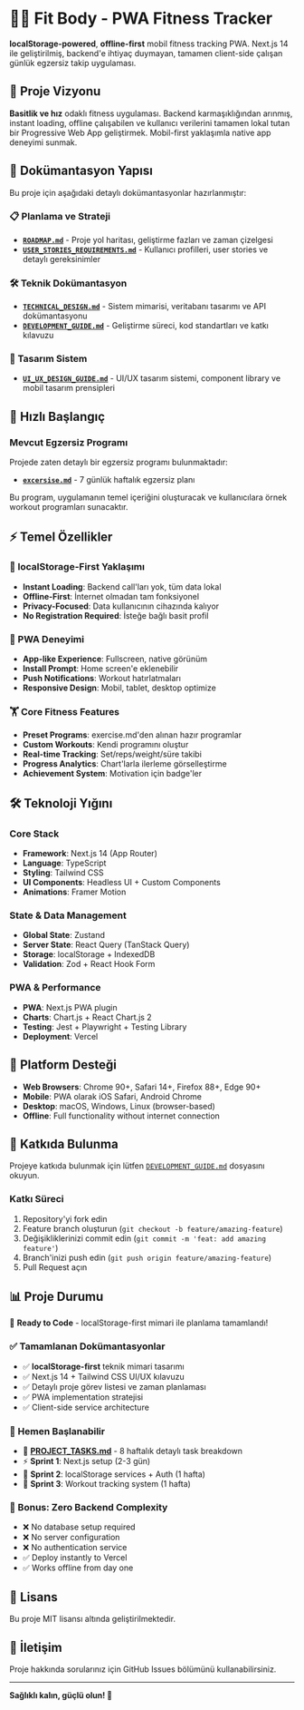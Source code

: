 # 🏋️‍♀️ Fit Body - PWA Fitness Tracker

**localStorage-powered**, **offline-first** mobil fitness tracking PWA. Next.js 14 ile geliştirilmiş, backend'e ihtiyaç duymayan, tamamen client-side çalışan günlük egzersiz takip uygulaması.

## 🎯 Proje Vizyonu

**Basitlik ve hız** odaklı fitness uygulaması. Backend karmaşıklığından arınmış, instant loading, offline çalışabilen ve kullanıcı verilerini tamamen lokal tutan bir Progressive Web App geliştirmek. Mobil-first yaklaşımla native app deneyimi sunmak.

## 📁 Dokümantasyon Yapısı

Bu proje için aşağıdaki detaylı dokümantasyonlar hazırlanmıştır:

### 📋 Planlama ve Strateji
- **[`ROADMAP.md`](docs/ROADMAP.md)** - Proje yol haritası, geliştirme fazları ve zaman çizelgesi
- **[`USER_STORIES_REQUIREMENTS.md`](docs/USER_STORIES_REQUIREMENTS.md)** - Kullanıcı profilleri, user stories ve detaylı gereksinimler

### 🛠️ Teknik Dokümantasyon
- **[`TECHNICAL_DESIGN.md`](docs/TECHNICAL_DESIGN.md)** - Sistem mimarisi, veritabanı tasarımı ve API dokümantasyonu
- **[`DEVELOPMENT_GUIDE.md`](docs/DEVELOPMENT_GUIDE.md)** - Geliştirme süreci, kod standartları ve katkı kılavuzu

### 🎨 Tasarım Sistem
- **[`UI_UX_DESIGN_GUIDE.md`](docs/UI_UX_DESIGN_GUIDE.md)** - UI/UX tasarım sistemi, component library ve mobil tasarım prensipleri

## 🚀 Hızlı Başlangıç

### Mevcut Egzersiz Programı
Projede zaten detaylı bir egzersiz programı bulunmaktadır:
- **[`excersise.md`](excersise.md)** - 7 günlük haftalık egzersiz planı

Bu program, uygulamanın temel içeriğini oluşturacak ve kullanıcılara örnek workout programları sunacaktır.

## ⚡ Temel Özellikler

### 🚀 localStorage-First Yaklaşımı
- **Instant Loading**: Backend call'ları yok, tüm data lokal
- **Offline-First**: İnternet olmadan tam fonksiyonel
- **Privacy-Focused**: Data kullanıcının cihazında kalıyor
- **No Registration Required**: İsteğe bağlı basit profil

### 📱 PWA Deneyimi  
- **App-like Experience**: Fullscreen, native görünüm
- **Install Prompt**: Home screen'e eklenebilir
- **Push Notifications**: Workout hatırlatmaları
- **Responsive Design**: Mobil, tablet, desktop optimize

### 🏋️ Core Fitness Features
- **Preset Programs**: exercise.md'den alınan hazır programlar
- **Custom Workouts**: Kendi programını oluştur
- **Real-time Tracking**: Set/reps/weight/süre takibi
- **Progress Analytics**: Chart'larla ilerleme görselleştirme
- **Achievement System**: Motivation için badge'ler

## 🛠️ Teknoloji Yığını

### Core Stack
- **Framework**: Next.js 14 (App Router)
- **Language**: TypeScript
- **Styling**: Tailwind CSS
- **UI Components**: Headless UI + Custom Components
- **Animations**: Framer Motion

### State & Data Management
- **Global State**: Zustand
- **Server State**: React Query (TanStack Query)  
- **Storage**: localStorage + IndexedDB
- **Validation**: Zod + React Hook Form

### PWA & Performance
- **PWA**: Next.js PWA plugin
- **Charts**: Chart.js + React Chart.js 2
- **Testing**: Jest + Playwright + Testing Library
- **Deployment**: Vercel

## 📱 Platform Desteği

- **Web Browsers**: Chrome 90+, Safari 14+, Firefox 88+, Edge 90+
- **Mobile**: PWA olarak iOS Safari, Android Chrome
- **Desktop**: macOS, Windows, Linux (browser-based)
- **Offline**: Full functionality without internet connection

## 🤝 Katkıda Bulunma

Projeye katkıda bulunmak için lütfen [`DEVELOPMENT_GUIDE.md`](docs/DEVELOPMENT_GUIDE.md) dosyasını okuyun.

### Katkı Süreci
1. Repository'yi fork edin
2. Feature branch oluşturun (`git checkout -b feature/amazing-feature`)
3. Değişikliklerinizi commit edin (`git commit -m 'feat: add amazing feature'`)
4. Branch'inizi push edin (`git push origin feature/amazing-feature`)
5. Pull Request açın

## 📊 Proje Durumu

🚀 **Ready to Code** - localStorage-first mimari ile planlama tamamlandı!

### ✅ Tamamlanan Dokümantasyonlar
- ✅ **localStorage-first** teknik mimari tasarımı
- ✅ Next.js 14 + Tailwind CSS UI/UX kılavuzu
- ✅ Detaylı proje görev listesi ve zaman planlaması
- ✅ PWA implementation stratejisi
- ✅ Client-side service architecture

### 🎯 Hemen Başlanabilir
- 🚀 **[PROJECT_TASKS.md](docs/PROJECT_TASKS.md)** - 8 haftalık detaylı task breakdown
- ⚡ **Sprint 1**: Next.js setup (2-3 gün)  
- 🔋 **Sprint 2**: localStorage services + Auth (1 hafta)
- 💪 **Sprint 3**: Workout tracking system (1 hafta)

### 🎁 Bonus: Zero Backend Complexity
- ❌ No database setup required
- ❌ No server configuration  
- ❌ No authentication service
- ✅ Deploy instantly to Vercel
- ✅ Works offline from day one

## 📄 Lisans

Bu proje MIT lisansı altında geliştirilmektedir.

## 📧 İletişim

Proje hakkında sorularınız için GitHub Issues bölümünü kullanabilirsiniz.

---

**Sağlıklı kalın, güçlü olun! 💪**
